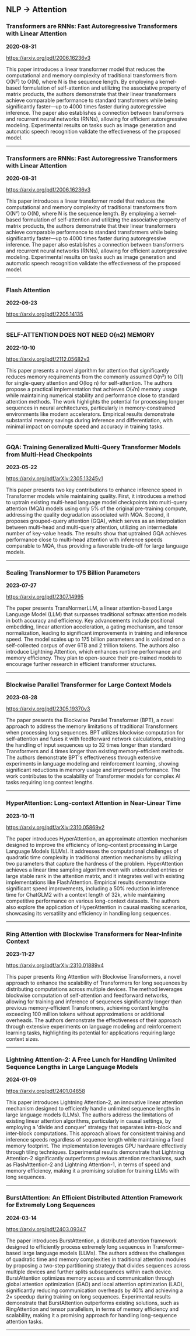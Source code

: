 ## NLP -> Attention



### Transformers are RNNs: Fast Autoregressive Transformers with Linear Attention

**2020-08-31**

https://arxiv.org/pdf/2006.16236v3

This paper introduces a linear transformer model that reduces the computational and memory complexity of traditional transformers from O(N²) to O(N), where N is the sequence length. By employing a kernel-based formulation of self-attention and utilizing the associative property of matrix products, the authors demonstrate that their linear transformers achieve comparable performance to standard transformers while being significantly faster—up to 4000 times faster during autoregressive inference. The paper also establishes a connection between transformers and recurrent neural networks (RNNs), allowing for efficient autoregressive modeling. Experimental results on tasks such as image generation and automatic speech recognition validate the effectiveness of the proposed model.

---

### Transformers are RNNs: Fast Autoregressive Transformers with Linear Attention

**2020-08-31**

https://arxiv.org/pdf/2006.16236v3

This paper introduces a linear transformer model that reduces the computational and memory complexity of traditional transformers from O(N²) to O(N), where N is the sequence length. By employing a kernel-based formulation of self-attention and utilizing the associative property of matrix products, the authors demonstrate that their linear transformers achieve comparable performance to standard transformers while being significantly faster—up to 4000 times faster during autoregressive inference. The paper also establishes a connection between transformers and recurrent neural networks (RNNs), allowing for efficient autoregressive modeling. Experimental results on tasks such as image generation and automatic speech recognition validate the effectiveness of the proposed model.

---

### Flash Attention

**2022-06-23**

https://arxiv.org/pdf/2205.14135

---

### SELF-ATTENTION DOES NOT NEED O(n2) MEMORY

**2022-10-10**

https://arxiv.org/pdf/2112.05682v3

This paper presents a novel algorithm for attention that significantly reduces memory requirements from the commonly assumed O(n²) to O(1) for single-query attention and O(log n) for self-attention. The authors propose a practical implementation that achieves O(√n) memory usage while maintaining numerical stability and performance close to standard attention methods. The work highlights the potential for processing longer sequences in neural architectures, particularly in memory-constrained environments like modern accelerators. Empirical results demonstrate substantial memory savings during inference and differentiation, with minimal impact on compute speed and accuracy in training tasks.

---

### GQA: Training Generalized Multi-Query Transformer Models from Multi-Head Checkpoints

**2023-05-22**

https://arxiv.org/pdf/arXiv:2305.13245v1

This paper presents two key contributions to enhance inference speed in Transformer models while maintaining quality. First, it introduces a method to uptrain existing multi-head language model checkpoints into multi-query attention (MQA) models using only 5% of the original pre-training compute, addressing the quality degradation associated with MQA. Second, it proposes grouped-query attention (GQA), which serves as an interpolation between multi-head and multi-query attention, utilizing an intermediate number of key-value heads. The results show that uptrained GQA achieves performance close to multi-head attention with inference speeds comparable to MQA, thus providing a favorable trade-off for large language models.

---

### Scaling TransNormer to 175 Billion Parameters

**2023-07-27**

https://arxiv.org/pdf/2307.14995

The paper presents TransNormerLLM, a linear attention-based Large Language Model (LLM) that surpasses traditional softmax attention models in both accuracy and efficiency. Key advancements include positional embedding, linear attention acceleration, a gating mechanism, and tensor normalization, leading to significant improvements in training and inference speed. The model scales up to 175 billion parameters and is validated on a self-collected corpus of over 6TB and 2 trillion tokens. The authors also introduce Lightning Attention, which enhances runtime performance and memory efficiency. They plan to open-source their pre-trained models to encourage further research in efficient transformer structures.

---

### Blockwise Parallel Transformer for Large Context Models

**2023-08-28**

https://arxiv.org/pdf/2305.19370v3

The paper presents the Blockwise Parallel Transformer (BPT), a novel approach to address the memory limitations of traditional Transformers when processing long sequences. BPT utilizes blockwise computation for self-attention and fuses it with feedforward network calculations, enabling the handling of input sequences up to 32 times longer than standard Transformers and 4 times longer than existing memory-efficient methods. The authors demonstrate BPT's effectiveness through extensive experiments in language modeling and reinforcement learning, showing significant reductions in memory usage and improved performance. The work contributes to the scalability of Transformer models for complex AI tasks requiring long context lengths.

---

### HyperAttention: Long-context Attention in Near-Linear Time

**2023-10-11**

https://arxiv.org/pdf/arXiv:2310.05869v2

The paper introduces HyperAttention, an approximate attention mechanism designed to improve the efficiency of long-context processing in Large Language Models (LLMs). It addresses the computational challenges of quadratic time complexity in traditional attention mechanisms by utilizing two parameters that capture the hardness of the problem. HyperAttention achieves a linear time sampling algorithm even with unbounded entries or large stable rank in the attention matrix, and it integrates well with existing implementations like FlashAttention. Empirical results demonstrate significant speed improvements, including a 50% reduction in inference time for ChatGLM2 with a context length of 32k, while maintaining competitive performance on various long-context datasets. The authors also explore the application of HyperAttention in causal masking scenarios, showcasing its versatility and efficiency in handling long sequences.

---

### Ring Attention with Blockwise Transformers for Near-Infinite Context

**2023-11-27**

https://arxiv.org/pdf/arXiv:2310.01889v4

This paper presents Ring Attention with Blockwise Transformers, a novel approach to enhance the scalability of Transformers for long sequences by distributing computations across multiple devices. The method leverages blockwise computation of self-attention and feedforward networks, allowing for training and inference of sequences significantly longer than previous memory-efficient Transformers, achieving context lengths exceeding 100 million tokens without approximations or additional overheads. The authors demonstrate the effectiveness of their approach through extensive experiments on language modeling and reinforcement learning tasks, highlighting its potential for applications requiring large context sizes.

---

### Lightning Attention-2: A Free Lunch for Handling Unlimited Sequence Lengths in Large Language Models

**2024-01-09**

https://arxiv.org/pdf/2401.04658

This paper introduces Lightning Attention-2, an innovative linear attention mechanism designed to efficiently handle unlimited sequence lengths in large language models (LLMs). The authors address the limitations of existing linear attention algorithms, particularly in causal settings, by employing a 'divide and conquer' strategy that separates intra-block and inter-block computations. This approach allows for consistent training and inference speeds regardless of sequence length while maintaining a fixed memory footprint. The implementation leverages GPU hardware effectively through tiling techniques. Experimental results demonstrate that Lightning Attention-2 significantly outperforms previous attention mechanisms, such as FlashAttention-2 and Lightning Attention-1, in terms of speed and memory efficiency, making it a promising solution for training LLMs with long sequences.

---

### BurstAttention: An Efficient Distributed Attention Framework for Extremely Long Sequences

**2024-03-14**

https://arxiv.org/pdf/2403.09347

The paper introduces BurstAttention, a distributed attention framework designed to efficiently process extremely long sequences in Transformer-based large language models (LLMs). The authors address the challenges of quadratic time and memory complexities in traditional attention modules by proposing a two-step partitioning strategy that divides sequences across multiple devices and further splits subsequences within each device. BurstAttention optimizes memory access and communication through global attention optimization (GAO) and local attention optimization (LAO), significantly reducing communication overheads by 40% and achieving a 2× speedup during training on long sequences. Experimental results demonstrate that BurstAttention outperforms existing solutions, such as RingAttention and tensor parallelism, in terms of memory efficiency and scalability, making it a promising approach for handling long-sequence attention tasks.

---